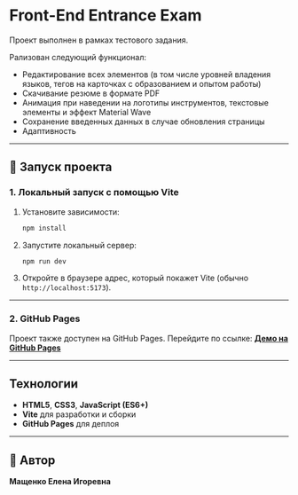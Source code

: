 # **Front-End Entrance Exam**
Проект выполнен в рамках тестового задания.

Рализован следующий функционал:
* Редактирование всех элементов (в том числе уровней владения языков, тегов на карточках с образованием и опытом работы)
* Скачивание резюме в формате PDF
* Анимация при наведении на логотипы инструментов, текстовые элементы и эффект Material Wave 
* Сохранение введенных данных в случае обновления страницы
* Адаптивность


---
## **🚀 Запуск проекта**
### **1. Локальный запуск с помощью Vite**

1. Установите зависимости:

   ```bash
   npm install
   ```
2. Запустите локальный сервер:

   ```bash
   npm run dev
   ```
3. Откройте в браузере адрес, который покажет Vite (обычно `http://localhost:5173`).

---

### **2. GitHub Pages**
Проект также доступен на GitHub Pages.
Перейдите по ссылке:
[**Демо на GitHub Pages**]()


---
## **Технологии**
* **HTML5**, **CSS3**, **JavaScript (ES6+)**
* **Vite** для разработки и сборки
* **GitHub Pages** для деплоя

---
## **📝 Автор**
**Мащенко Елена Игоревна** 